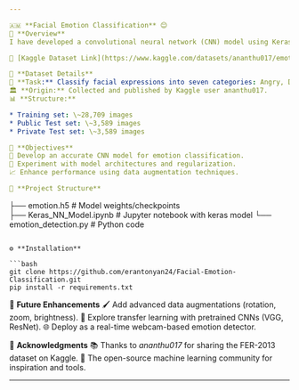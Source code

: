 ```yaml
---

🇦🇲 **Facial Emotion Classification** 😊
📌 **Overview**
I have developed a convolutional neural network (CNN) model using Keras, trained on the FER-2013 dataset from Kaggle. The model is designed for real-time emotion recognition and integrates with a webcam interface. Additionally, I have implemented Python code that accesses the webcam, captures live video feed, and predicts the user’s emotion in real time.

🔗 [Kaggle Dataset Link](https://www.kaggle.com/datasets/ananthu017/emotion-detection-fer)

📂 **Dataset Details**
🎯 **Task:** Classify facial expressions into seven categories: Angry, Disgust, Fear, Happy, Sad, Surprise, and Neutral..
🏛 **Origin:** Collected and published by Kaggle user ananthu017.
📊 **Structure:**

* Training set: \~28,709 images
* Public Test set: \~3,589 images
* Private Test set: \~3,589 images

🎯 **Objectives**
🧠 Develop an accurate CNN model for emotion classification.
🔬 Experiment with model architectures and regularization.
📈 Enhance performance using data augmentation techniques.

📁 **Project Structure**

```
├── emotion.h5              # Model weights/checkpoints  
├── Keras_NN_Model.ipynb    # Jupyter notebook with keras model
└── emotion_detection.py    # Python code   
```

⚙️ **Installation**

```bash
git clone https://github.com/erantonyan24/Facial-Emotion-Classification.git
pip install -r requirements.txt
```

🔮 **Future Enhancements**
🖌️ Add advanced data augmentations (rotation, zoom, brightness).
🤖 Explore transfer learning with pretrained CNNs (VGG, ResNet).
🌐 Deploy as a real-time webcam-based emotion detector.

🙏 **Acknowledgments**
📚 Thanks to *ananthu017* for sharing the FER-2013 dataset on Kaggle.
🤝 The open-source machine learning community for inspiration and tools.

---
```



